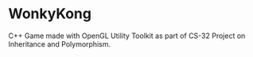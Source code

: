 # WonkyKong
C++ Game made with OpenGL Utility Toolkit as part of CS-32 Project on Inheritance and Polymorphism.
